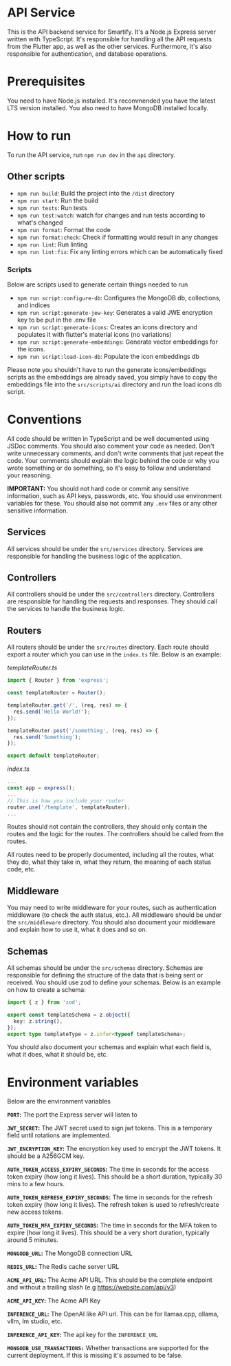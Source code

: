 # API Service

This is the API backend service for Smartify. It's a Node.js Express server written with TypeScript. It's responsible for handling all the API requests from the Flutter app, as well as the other services. Furthermore, it's also responsible for authentication, and database operations.

# Prerequisites

You need to have Node.js installed. It's recommended you have the latest LTS version installed. You also need to have MongoDB installed locally.

# How to run

To run the API service, run `npm run dev` in the `api` directory.

## Other scripts

- `npm run build`: Build the project into the `/dist` directory
- `npm run start`: Run the build
- `npm run tests`: Run tests
- `npm run test:watch`: watch for changes and run tests according to what's changed
- `npm run format`: Format the code
- `npm run format:check`: Check if formatting would result in any changes
- `npm run lint`: Run linting
- `npm run lint:fix`: Fix any linting errors which can be automatically fixed

### Scripts

Below are scripts used to generate certain things needed to run

- `npm run script:configure-db`: Configures the MongoDB db, collections, and indices
- `npm run script:generate-jew-key`: Generates a valid JWE encryption key to be put in the .env file
- `npm run script:generate-icons`: Creates an icons directory and populates it with flutter's material icons (no variations)
- `npm run script:generate-embeddings`: Generate vector embeddings for the icons.
- `npm run script:load-icon-db`: Populate the icon embeddings db

Please note you shouldn't have to run the generate icons/embeddings scripts as the embeddings are already saved, you simply have to copy the embeddings file into the `src/scripts/ai` directory and run the load icons db script.

# Conventions

All code should be written in TypeScript and be well documented using JSDoc comments. You should also comment your code as needed. Don't write unnecessary comments, and don't write comments that just repeat the code. Your comments should explain the logic behind the code or why you wrote something or do something, so it's easy to follow and understand your reasoning.

**IMPORTANT:** You should not hard code or commit any sensitive information, such as API keys, passwords, etc. You should use environment variables for these. You should also not commit any `.env` files or any other sensitive information.

## Services

All services should be under the `src/services` directory. Services are responsible for handling the business logic of the application.

## Controllers

All controllers should be under the `src/controllers` directory. Controllers are responsible for handling the requests and responses. They should call the services to handle the business logic.

## Routers

All routers should be under the `src/routes` directory. Each route should export a router which you can use in the `index.ts` file. Below is an example:

_templateRouter.ts_

```typescript
import { Router } from 'express';

const templateRouter = Router();

templateRouter.get('/', (req, res) => {
  res.send('Hello World!');
});

templateRouter.post('/something', (req, res) => {
  res.send('Something');
});

export default templateRouter;
```

_index.ts_

```typescript
...
const app = express();
...
// This is how you include your router
router.use('/template', templateRouter);
...
```

Routes should not contain the controllers, they should only contain the routes and the logic for the routes. The controllers should be called from the routes.

All routes need to be properly documented, including all the routes, what they do, what they take in, what they return, the meaning of each status code, etc.

## Middleware

You may need to write middleware for your routes, such as authentication middleware (to check the auth status, etc.). All middleware should be under the `src/middleware` directory. You should also document your middleware and explain how to use it, what it does and so on.

## Schemas

All schemas should be under the `src/schemas` directory. Schemas are responsible for defining the structure of the data that is being sent or received. You should use zod to define your schemas. Below is an example on how to create a schema:

```typescript
import { z } from 'zod';

export const templateSchema = z.object({
  key: z.string(),
});
export type templateType = z.infer<typeof templateSchema>;
```

You should also document your schemas and explain what each field is, what it does, what it should be, etc.

# Environment variables

Below are the environment variables

**`PORT`:** The port the Express server will listen to

**`JWT_SECRET`:** The JWT secret used to sign jwt tokens. This is a temporary
field until rotations are implemented.

**`JWT_ENCRYPTION_KEY`:** The encryption key used to encrypt the JWT tokens. It should be a A256GCM key.

**`AUTH_TOKEN_ACCESS_EXPIRY_SECONDS`:** The time in seconds for the access token expiry (how long it lives). This should be a short duration, typically 30 mins to a few hours.

**`AUTH_TOKEN_REFRESH_EXPIRY_SECONDS`:** The time in seconds for the refresh token expiry (how long it lives). The refresh token is used to refresh/create new access tokens.

**`AUTH_TOKEN_MFA_EXPIRY_SECONDS`:** The time in seconds for the MFA token to expire (how long it lives). This should be a very short duration, typically around 5 minutes.

**`MONGODB_URL`:** The MongoDB connection URL

**`REDIS_URL`:** The Redis cache server URL

**`ACME_API_URL`:** The Acme API URL. This should be the complete endpoint and
without a trailing slash (e.g https://website.com/api/v3)

**`ACME_API_KEY`:** The Acme API Key

**`INFERENCE_URL`:** The OpenAI like API url. This can be for llamaa.cpp, ollama, vllm, lm studio, etc.

**`INFERENCE_API_KEY`:** The api key for the `INFERENCE_URL`

**`MONGODB_USE_TRANSACTIONS:`** Whether transactions are supported for the current deployment. If this is missing it's assumed to be false.
